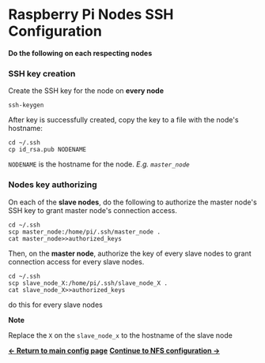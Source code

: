 # Raspberry Pi Nodes SSH Configuration
**Do the following on each respecting nodes**

### SSH key creation
Create the SSH key for the node on **every node**
```
ssh-keygen
```
After key is successfully created, copy the key to a file with the node's hostname:
```
cd ~/.ssh
cp id_rsa.pub NODENAME
```
`NODENAME` is the hostname for the node. *E.g. `master_node`*

### Nodes key authorizing
On each of the **slave nodes**, do the following to authorize the master node's SSH key to grant master node's connection access.
```
cd ~/.ssh
scp master_node:/home/pi/.ssh/master_node .
cat master_node>>authorized_keys
```

Then, on the **master node**, authorize the key of every slave nodes to grant connection access for every slave nodes.

```
cd ~/.ssh
scp slave_node_X:/home/pi/.ssh/slave_node_X .
cat slave_node_X>>authorized_keys
```
do this for every slave nodes

**Note**

Replace the `X` on the `slave_node_x` to the hostname of the slave node

[**← Return to main config page**](https://github.com/ReinhartC/Parallel-RSA-on-Raspberry-Pi/tree/master/Configurations "Configurations")
[**Continue to NFS configuration →**](https://github.com/ReinhartC/Parallel-RSA-on-Raspberry-Pi/blob/master/Configurations/NFS.md "NFS config")